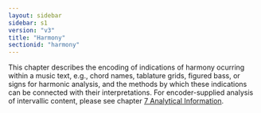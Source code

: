 ```yaml
---
layout: sidebar
sidebar: s1
version: "v3"
title: "Harmony"
sectionid: "harmony"
---
```


<span class="div">
   
   This chapter describes the encoding of indications of harmony ocurring within a music
   text,
   e.g., chord names, tablature grids, figured bass, or signs for harmonic analysis,
   and the
   methods by which these indications can be connected with their interpretations. For
   encoder-supplied analysis of intervallic content, please see chapter 
   <a class="link_ptr" title="Analytical Information" href="/{{ page.version }}/guidelines/analysis.html">7 Analytical Information</a>. 
   
   
   
   
   
   
</span>